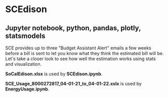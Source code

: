 # SCEdison

## Jupyter notebook, python, pandas, plotly, statsmodels

SCE provides up to three "Budget Assistant Alert" emails a few weeks before a bill is sent to let you know what they think the estimated bill will be. Let's take a closer look to see how well the estimation works using stats and visualization.

**SoCalEdison.xlsx** is used by **SCEdison.ipynb**.

**SCE_Usage_8000272817_04-01-21_to_04-01-22.xslx** is used by **EnergyUsage.ipynb**.
